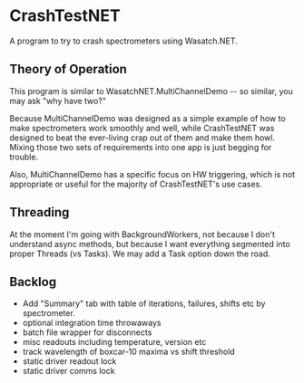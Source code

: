 # CrashTestNET

A program to try to crash spectrometers using Wasatch.NET.

## Theory of Operation

This program is similar to WasatchNET.MultiChannelDemo -- so similar, you may ask
"why have two?"

Because MultiChannelDemo was designed as a simple example of how to make 
spectrometers work smoothly and well, while CrashTestNET was designed to beat the
ever-living crap out of them and make them howl.  Mixing those two sets of 
requirements into one app is just begging for trouble.

Also, MultiChannelDemo has a specific focus on HW triggering, which is not 
appropriate or useful for the majority of CrashTestNET's use cases.

## Threading

At the moment I'm going with BackgroundWorkers, not because I don't understand 
async methods, but because I want everything segmented into proper Threads (vs
Tasks).  We may add a Task option down the road.

## Backlog

- Add "Summary" tab with table of iterations, failures, shifts etc by spectrometer.
- optional integration time throwaways
- batch file wrapper for disconnects
- misc readouts including temperature, version etc
- track wavelength of boxcar-10 maxima vs shift threshold
- static driver readout lock
- static driver comms lock

